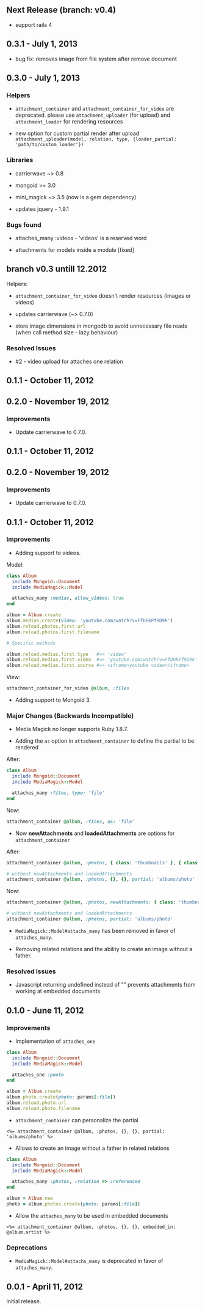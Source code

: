 ## Next Release (branch: v0.4)

* support rails 4

## 0.3.1 - July 1, 2013

  * bug fix: removes image from file system after remove document

## 0.3.0 - July 1, 2013

### Helpers

* `attachment_container` and `attachment_container_for_video` are deprecated. please use `attachment_uploader` (for upload) and `attachment_loader` for rendering resources

* new option for custom partial render after upload `attachment_uploader(model, relation, type, {loader_partial: 'path/to/custom_loader'})`

### Libraries

* carrierwave ~> 0.8

* mongoid >= 3.0

* mini_magick ~> 3.5 (now is a gem dependency)

* updates jquery - 1.9.1

### Bugs found

* attaches_many :videos - 'videos' is a reserved word

* attachments for models inside a module [fixed]


## branch v0.3 untill 12.2012

Helpers:

* `attachment_container_for_video` doesn't render resources (images or videos)

* updates carrierwave (~> 0.7.0)

* store image dimensions in mongodb to avoid unnecessary file reads (when call method size - lazy behaviour)

### Resolved Issues

* #2 - video upload for attaches one relation


## 0.1.1 - October 11, 2012

## 0.2.0 - November 19, 2012

### Improvements

* Update carrierwave to 0.7.0.

## 0.1.1 - October 11, 2012

## 0.2.0 - November 19, 2012

### Improvements

* Update carrierwave to 0.7.0.

## 0.1.1 - October 11, 2012

### Improvements

* Adding support to videos.

Model:

``` rb
class Album
  include Mongoid::Document
  include MediaMagick::Model

  attaches_many :medias, allow_videos: true
end

album = Album.create
album.medias.create(video: 'youtube.com/watch?v=FfUHkPf9D9k')
album.reload.photos.first.url
album.reload.photos.first.filename

# Specific methods

album.reload.medias.first.type   #=> 'video'
album.reload.medias.first.video  #=> 'youtube.com/watch?v=FfUHkPf9D9k'
album.reload.medias.first.source #=> <iframe>youtube video</iframe>
```

View:

``` ruby
attachment_container_for_video @album, :files
```

* Adding support to Mongoid 3.

### Major Changes (Backwards Incompatible)

* Media Magick no longer supports Ruby 1.8.7.

* Adding the `as` option in `attachment_container` to define the partial to be rendered

After:

``` rb
class Album
  include Mongoid::Document
  include MediaMagick::Model

  attaches_many :files, type: 'file'
end
```

Now:

``` rb
attachment_container @album, :files, as: 'file'
```

* Now **newAttachments** and **loadedAttachments** are options for `attachment_container`

After:

``` rb
attachment_container @album, :photos, { class: 'thumbnails' }, { class: 'span3' }, partial: 'albums/photo'

# without newAttachments and loadedAttachments
attachment_container @album, :photos, {}, {}, partial: 'albums/photo'
```

Now:

``` rb
attachment_container @album, :photos, newAttachments: { class: 'thumbnails' }, loadedAttachments: { class: 'span3' }, partial: 'albums/photo'

# without newAttachments and loadedAttachments
attachment_container @album, :photos, partial: 'albums/photo'
```

* `MediaMagick::Model#attachs_many` has been removed in favor of `attaches_many`.

* Removing related relations and the ability to create an image without a father.

### Resolved Issues

* Javascript returning undefined instead of "" prevents attachments from working at embedded documents

## 0.1.0 - June 11, 2012

### Improvements

* Implementation of `attaches_one`

``` ruby
class Album
  include Mongoid::Document
  include MediaMagick::Model

  attaches_one :photo
end

album = Album.create
album.photo.create(photo: params[:file])
album.reload.photo.url
album.reload.photo.filename
```

* `attachment_container` can personalize the partial

``` erb
<%= attachment_container @album, :photos, {}, {}, partial: 'albums/photo' %>
```

* Allows to create an image without a father in related relations

``` ruby
class Album
  include Mongoid::Document
  include MediaMagick::Model

  attaches_many :photos, :relation => :referenced
end

album = Album.new
photo = album.photos.create(photo: params[:file])
```

* Allow the `attaches_many` to be used in embedded documents

``` erb
<%= attachment_container @album, :photos, {}, {}, embedded_in: @album.artist %>
```

### Deprecations

* `MediaMagick::Model#attachs_many` is deprecated in favor of `attaches_many`.

## 0.0.1 - April 11, 2012

Initial release.
